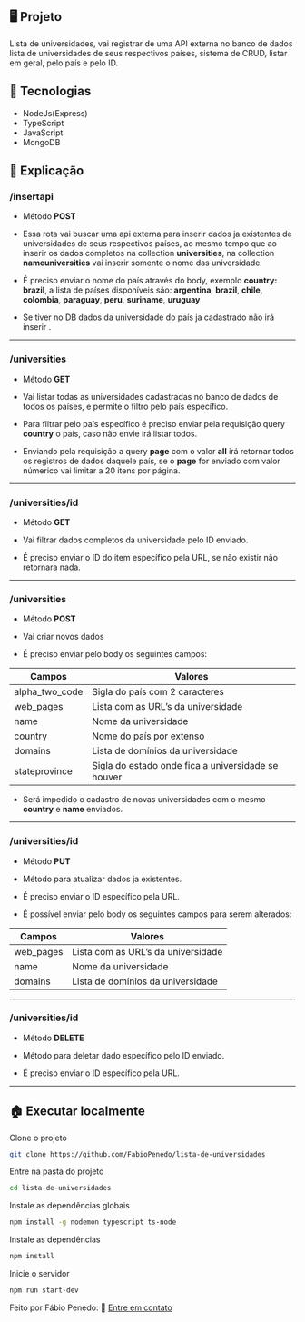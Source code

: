 ## 🖥️ Projeto

Lista de universidades, vai registrar de uma API externa no banco de dados lista de universidades de seus respectivos países, sistema de CRUD, listar em geral, pelo país e pelo ID.

## 🧱 Tecnologias

+ NodeJs(Express)
+ TypeScript
+ JavaScript
+ MongoDB

## 📜 Explicação

### **/insertapi**

- Método **POST**

- Essa rota vai buscar uma api externa para inserir dados ja existentes de universidades de seus respectivos países, ao mesmo tempo que ao inserir os dados completos na collection **universities**, na collection **nameuniversities** vai inserir somente o nome das universidade.

- É preciso enviar o nome do país através do body, exemplo **country: brazil**, a lista de países disponíveis são: 
**argentina**,
**brazil**,
**chile**,
**colombia**,
**paraguay**,
**peru**,
**suriname**,
**uruguay**

- Se tiver no DB dados da universidade do país ja cadastrado não irá inserir .
---

### **/universities**

- Método **GET**

- Vai listar todas as universidades cadastradas no banco de dados de todos os países, e permite o filtro pelo país específico.

- Para filtrar pelo país específico é preciso enviar pela requisição query **country** o país, caso não envie irá listar todos.

- Enviando pela requisição a query **page** com o valor **all** irá retornar todos os registros de dados daquele país, se o **page** for enviado com valor númerico vai limitar a 20 itens por página.
---

### **/universities/id**

- Método **GET**

- Vai filtrar dados completos da universidade pelo ID enviado.

- É preciso enviar o ID do item específico pela URL, se não existir não retornara nada.
---

### **/universities**

- Método **POST**

- Vai criar novos dados

- É preciso enviar pelo body os seguintes campos:

Campos   | Valores
--------- | ------
alpha_two_code | Sigla do país com 2 caracteres
web_pages | Lista com as URL’s da universidade
name | Nome da universidade
country | Nome do país por extenso
domains | Lista de domínios da universidade
stateprovince | Sigla do estado onde fica a universidade se houver

- Será impedido o cadastro de novas universidades com o mesmo **country** e **name** enviados.
---

### **/universities/id**

- Método **PUT**

- Método para atualizar dados ja existentes.

- É preciso enviar o ID específico pela URL.

- É possível enviar pelo body os seguintes campos para serem alterados: 

Campos   | Valores
--------- | ------
web_pages | Lista com as URL’s da universidade
name | Nome da universidade
domains | Lista de domínios da universidade
---

### **/universities/id**

- Método **DELETE**

- Método para deletar dado específico pelo ID enviado.

- É preciso enviar o ID específico pela URL.
---

## 🏠 Executar localmente

Clone o projeto

```bash
git clone https://github.com/FabioPenedo/lista-de-universidades
```

Entre na pasta do projeto

```bash
cd lista-de-universidades
```

Instale as dependências globais

```bash
npm install -g nodemon typescript ts-node
```

Instale as dependências

```bash
npm install
```

Inicie o servidor

```bash
npm run start-dev
```

Feito por Fábio Penedo: 👋 [Entre em contato](https://www.linkedin.com/in/fabiopenedo/)